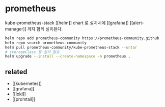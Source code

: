 # prometheus

kube-prometheus-stack [[helm]] chart 로 설치시에 [[grafana]] [[alert-manager]] 까지 함께 설치된다.

```sh
helm repo add prometheus-community https://prometheus-community.github.io/helm-charts
helm repo search prometheus-community
helm pull prometheus-community/kube-prometheus-stack --untar
# storageClass 등 설치 필요
helm upgrade --install --create-namespace -n prometheus . 
```

## related
- [[kubernetes]]
- [[grafana]]
- [[loki]]
- [[promtail]]
